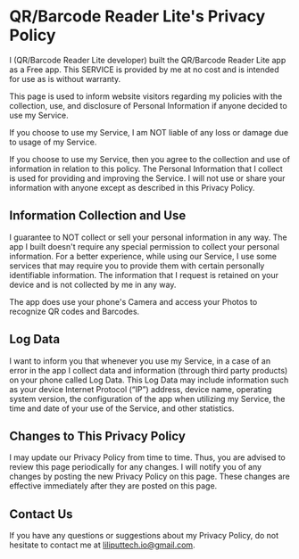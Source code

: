 # QR/Barcode Reader Lite's Privacy Policy
I (QR/Barcode Reader Lite developer) built the QR/Barcode Reader Lite app as a Free app. This SERVICE is provided by me at no cost and is intended for use as is without warranty.

This page is used to inform website visitors regarding my policies with the collection, use, and disclosure of Personal Information if anyone decided to use my Service.

If you choose to use my Service, I am NOT liable of any loss or damage due to usage of my Service.

If you choose to use my Service, then you agree to the collection and use of information in relation to this policy. The Personal Information that I collect is used for providing and improving the Service. I will not use or share your information with anyone except as described in this Privacy Policy.

## Information Collection and Use
I guarantee to NOT collect or sell your personal information in any way. The app I built doesn't require any special permission to collect your personal information.
For a better experience, while using our Service, I use some services that may require you to provide them with certain personally identifiable information. The information that I request is retained on your device and is not collected by me in any way.

The app does use your phone's Camera and access your Photos to recognize QR codes and Barcodes.

## Log Data
I want to inform you that whenever you use my Service, in a case of an error in the app I collect data and information (through third party products) on your phone called Log Data. This Log Data may include information such as your device Internet Protocol (“IP”) address, device name, operating system version, the configuration of the app when utilizing my Service, the time and date of your use of the Service, and other statistics.

## Changes to This Privacy Policy
I may update our Privacy Policy from time to time. Thus, you are advised to review this page periodically for any changes. I will notify you of any changes by posting the new Privacy Policy on this page. These changes are effective immediately after they are posted on this page.

## Contact Us
If you have any questions or suggestions about my Privacy Policy, do not hesitate to contact me at liliputtech.io@gmail.com.
